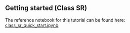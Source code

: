 ## Getting started (Class SR)

The reference notebook for this tutorial can be found here: [class_sr_quick_start.ipynb](https://github.com/WassimTenachi/PhySO/blob/main/demos/class_sr_quick_start.ipynb)
